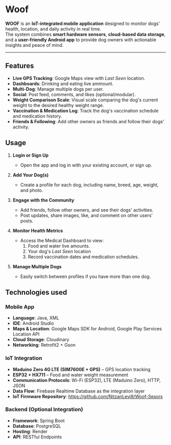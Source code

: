 # Woof

**WOOF** is an **IoT-integrated mobile application** designed to monitor dogs' health, location, and daily activity in real time.  
The system combines **smart hardware sensors**, **cloud-based data storage**, and a **user-friendly Android app** to provide dog owners with actionable insights and peace of mind.

---

## Features

- **Live GPS Tracking**: Google Maps view with *Last Seen* location.
- **Dashboards**: Drinking and eating live ammount.
- **Multi-Dog**: Manage multiple dogs per user.
- **Social**: Post feed, comments, and likes (optional/modular).
- **Weight Comparison Scale**: Visual scale comparing the dog's current weight to the desired healthy weight range.
- **Vaccination & Medication Log**: Track the dog's vaccination schedule and medication history.
- **Friends & Following**: Add other owners as friends and follow their dogs' activity.
 
## Usage

1. **Login or Sign Up**
   - Open the app and log in with your existing account, or sign up.
 
2. **Add Your Dog(s)**
   - Create a profile for each dog, including name, breed, age, weight, and photo.

3. **Engage with the Community**
   - Add friends, follow other owners, and see their dogs' activities.
   - Post updates, share images, like, and comment on other users’ posts.

4. **Monitor Health Metrics**
   - Access the Medical Dashboard to view:
     1.  Food and water live amounts.
     2.   Your dog's *Last Seen* location
     3.   Record vaccination dates and medication schedules.
 
 5. **Manage Multiple Dogs**
    - Easily switch between profiles if you have more than one dog.

## Technologies used

### **Mobile App**
- **Language**: Java, XML
- **IDE**: Android Studio
- **Maps & Location**: Google Maps SDK for Android, Google Play Services Location API
- **Cloud Storage**: Cloudinary
- **Networking**: Retrofit2 + Gson
 
### **IoT Integration**
- **Maduino Zero 4G LTE (SIM7600E + GPS)** – GPS location tracking
- **ESP32 + HX711** – Food and water weight measurement
- **Communication Protocols**: Wi-Fi (ESP32), LTE (Maduino Zero), HTTP, JSON
- **Data Flow**: Firebase Realtime Database as the integration layer
- **IoT Firmware Repository**: https://github.com/NitzanLevi8/Woof-Sesors
 
### **Backend (Optional Integration)**
- **Framework**: Spring Boot
- **Database**: PostgreSQL
- **Hosting**: Render
- **API**: RESTful Endpoints
